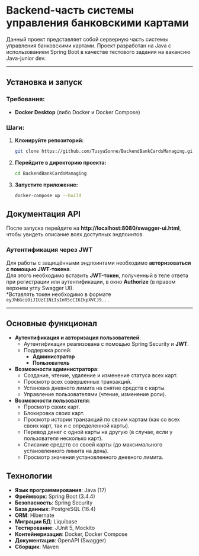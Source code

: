 # Backend-часть системы управления банковскими картами

Данный проект представляет собой серверную часть системы управления банковскими картами. Проект разработан на Java с использованием Spring Boot в качестве тестового задания на вакансию Java-junior dev.

---
## Установка и запуск

### Требования:
- **Docker Desktop** (либо Docker и Docker Compose)

### Шаги:
1. **Клонируйте репозиторий:**
   ```bash
   git clone https://github.com/TusyaSonne/BackendBankCardsManaging.git
   ```
2. **Перейдите в директорию проекта:**
   ```bash
   cd BackendBankCardsManaging
   ```
3. **Запустите приложение:**
   ```bash
   docker-compose up --build
   ```

## Документация API
После запуска перейдите на **http://localhost:8080/swagger-ui.html**, чтобы увидеть описание всех доступных эндпоинтов.

### Аутентификация через JWT
Для работы с защищёнными эндпоинтами необходимо **авторизоваться с помощью JWT-токена**.  
Для этого необходимо вставить **JWT-токен**, полученный в теле ответа при регистрации или аутентификации, в окно **Authorize** (в правом верхнем углу Swagger UI).  
*Вставлять токен необходимо в формате ```eyJhbGciOiJIUzI1NiIsInR5cCI6IkpXVCJ9...```

---
## Основные функционал
- **Аутентификация и авторизация пользователей**:
  - Аутентификация реализована с помощью Spring Security и **JWT**.
  - Поддержка ролей:
      - **Администратор**
      - **Пользователь**
- **Возможности администратора**:
  - Создание, чтение, удаление и изменение статуса всех карт.
  - Просмотр всех совершенных транзакций.
  - Установка дневного лимита на снятие средств с карты.
  - Управление пользователями (чтение, изменение роли).
- **Возможности пользователя**:
  - Просмотр своих карт.
  - Блокировка своих карт.
  - Просмотр истории транзакций по своим картам (как со всех своих карт, так и с определенной карты).
  - Перевод денег с одной карты на другую (в случае, если у пользователя несколько карт).
  - Списание средств со своей карты (до максимального установленного лимита на день).
  - Просмотр значения установленного дневного лимита.

## Технологии
- **Язык программирования**: Java (17)
- **Фреймворк**: Spring Boot (3.4.4)
- **Безопасность**: Spring Security
- **База данных**: PostgreSQL (16.4)
- **ORM**: Hibernate
- **Миграции БД**: Liquibase
- **Тестирование**: JUnit 5, Mockito
- **Контейнеризация**: Docker, Docker Compose
- **Документация**: OpenAPI (Swagger)
- **Сборщик**: Maven
